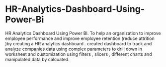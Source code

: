 # HR-Analytics-Dashboard-Using-Power-Bi
HR Analytics Dashboard Using Power BI. To help an organization to improve employee performance and
improve employee retention (reduce attrition )by creating a HR
analytics dashboard . created dashboard to track and analyze
companies data using complex parameters to drill down in worksheet and customization using filters , slicers , different charts and manipulated data by calcuated.
